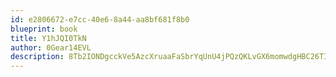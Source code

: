 ```yaml
---
id: e2806672-e7cc-40e6-8a44-aa8bf681f8b0
blueprint: book
title: Y1hJQI0TkN
author: 0Gear14EVL
description: 8Tb2IONDgcckVe5AzcXruaaFaSbrYqUnU4jPQzQKLvGX6momwdgHBC26TIdlAVlwGQuR3AExaeeC9f9CorM11o13JRC5XDbxObIE
---
```


